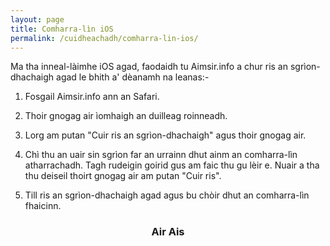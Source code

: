 ```yaml
---
layout: page
title: Comharra-lìn iOS
permalink: /cuidheachadh/comharra-lin-ios/
---
```


Ma tha inneal-làimhe iOS agad, faodaidh tu Aimsir.info a chur ris an sgrìon-dhachaigh agad le bhith a' dèanamh na leanas:-

1. Fosgail Aimsir.info ann an Safari.

2. Thoir gnogag air ìomhaigh an duilleag roinneadh.

3. Lorg am putan "Cuir ris an sgrìon-dhachaigh" agus thoir gnogag air.

4. Chì thu an uair sin sgrìon far an urrainn dhut ainm an comharra-lìn atharrachadh. Tagh rudeigin goirid gus am faic thu gu lèir e. Nuair a tha thu deiseil thoirt gnogag air am putan "Cuir ris".

5. Till ris an sgrìon-dhachaigh agad agus bu chòir dhut an comharra-lìn fhaicinn.

<h3 style="text-align: center"><a href="/cuidheachadh" style="text-decoration: none"><i class="fas fa-arrow-circle-left"></i> Air Ais</a></h3>
